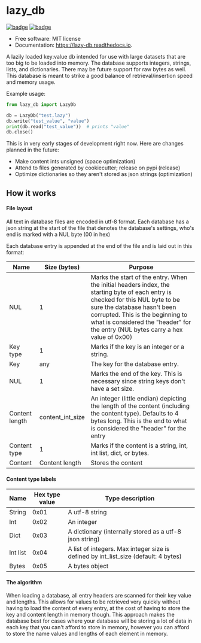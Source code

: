 # lazy_db

[![badge](https://img.shields.io/pypi/v/lazy_db.svg)](https://pypi.python.org/pypi/lazy_db)
[![badge](https://readthedocs.org/projects/lazy-db/badge/?version=latest)](https://lazy-db.readthedocs.io/en/latest/?version=latest)

* Free software: MIT license
* Documentation: https://lazy-db.readthedocs.io.

A lazily loaded key:value db intended for use with large datasets that are too big to be loaded into memory. The database supports integers, strings, lists, and dictionaries. There may be future support for raw bytes as well. This database is meant to strike a good balance of retrieval/insertion speed and memory usage.

Example usage:

```python
from lazy_db import LazyDb

db = LazyDb("test.lazy")
db.write("test_value", "value")
print(db.read("test_value"))  # prints "value"
db.close()
```

This is in very early stages of development right now. Here are changes planned in the future:

* Make content ints unsigned (space optimization)
* Attend to files generated by cookiecutter; release on pypi (release)
* Optimize dictionaries so they aren't stored as json strings (optimization)

## How it works

#### File layout

All text in database files are encoded in utf-8 format. Each database has a json string at the start of the file that denotes the database's settings, who's end is marked with a NUL byte (00 in hex)

Each database entry is appended at the end of the file and is laid out in this format:

Name           | Size (bytes)     | Purpose
---------------|------------------|-------------
NUL            | 1                | Marks the start of the entry. When the initial headers index, the starting byte of each entry is checked for this NUL byte to be sure the database hasn't been corrupted. This is the beginning to what is considered the "header" for the entry (NUL bytes carry a hex value of 0x00)
Key type       | 1                | Marks if the key is an integer or a string.
Key            | any              | The key for the database entry.
NUL            | 1                | Marks the end of the key. This is necessary since string keys don't have a set size.
Content length | content_int_size | An integer (little endian) depicting the length of the content (including the content type). Defaults to 4 bytes long. This is the end to what is considered the "header" for the entry
Content type   | 1                | Marks if the content is a string, int, int list, dict, or bytes.
Content        | Content length   | Stores the content

#### Content type labels

Name     | Hex type value | Type description
---------|----------------|-------------
String   | 0x01           | A utf-8 string
Int      | 0x02           | An integer
Dict     | 0x03           | A dictionary (internally stored as a utf-8 json string)
Int list | 0x04           | A list of integers. Max integer size is defined by int_list_size (default: 4 bytes)
Bytes    | 0x05           | A bytes object

#### The algorithm

When loading a database, all entry headers are scanned for their key value and lengths. This allows for values to be retrieved very quickly without having to load the content of every entry, at the cost of having to store the key and content length in memory though. This approach makes the database best for cases where your database will be storing a lot of data in each key that you can't afford to store in memory, however you can afford to store the name values and lengths of each element in memory.
